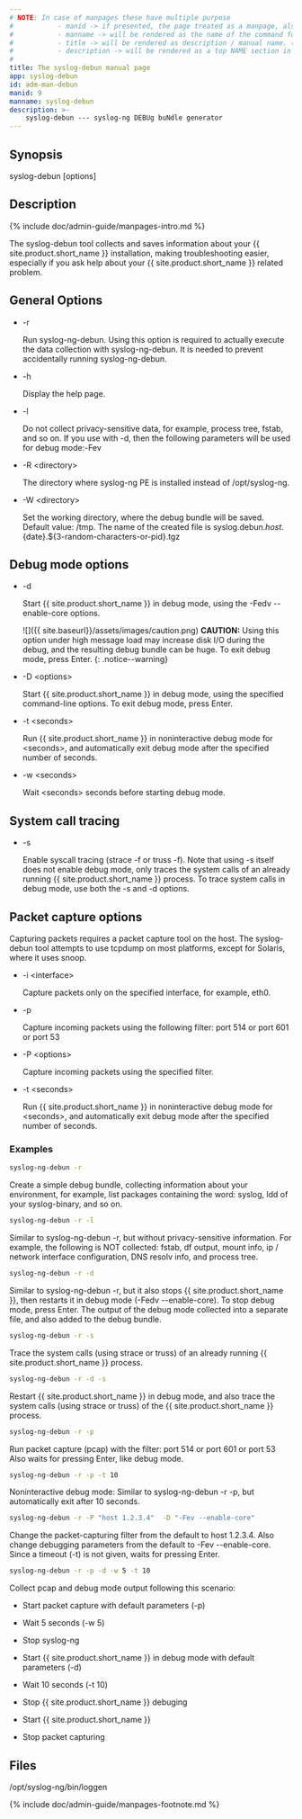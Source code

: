 ```yaml
---
# NOTE: In case of manpages these have multiple purpose
#           - manid -> if presented, the page treated as a manpage, also represents the section number of the command in the manpage
#           - manname -> will be rendered as the name of the command followed by manid as the section number in the manpage
#           - title -> will be rendered as description / manual name. (the .TH macro’s 4th argument (the “manual name”).
#           - description -> will be rendered as a top NAME section in the manpage
#
title: The syslog-debun manual page
app: syslog-debun
id: adm-man-debun
manid: 9
manname: syslog-debun
description: >-
    syslog-debun --- syslog-ng DEBUg buNdle generator
---
```


## Synopsis

syslog-debun \[options\]

## Description

{% include doc/admin-guide/manpages-intro.md %}

The syslog-debun tool collects and saves information about your
{{ site.product.short_name }} installation, making troubleshooting easier, especially if
you ask help about your {{ site.product.short_name }} related problem.

## General Options

- -r

    Run syslog-ng-debun. Using this option is required to actually
    execute the data collection with syslog-ng-debun. It is needed to
    prevent accidentally running syslog-ng-debun.

- -h

    Display the help page.

- -l

    Do not collect privacy-sensitive data, for example, process tree,
    fstab, and so on. If you use with -d, then the following parameters
    will be used for debug mode:-Fev

- -R \<directory\>

    The directory where syslog-ng PE is installed instead of
    /opt/syslog-ng.

- -W \<directory\>

    Set the working directory, where the debug bundle will be saved.
    Default value: /tmp. The name of the created file is
    syslog.debun.${host}.${date}.${3-random-characters-or-pid}.tgz

## Debug mode options

- -d

    Start {{ site.product.short_name }} in debug mode, using the -Fedv \--enable-core
    options.

    ![]({{ site.baseurl}}/assets/images/caution.png) **CAUTION:**
    Using this option under high message load may increase disk I/O
    during the debug, and the resulting debug bundle can be huge. To exit debug
    mode, press Enter.
    {: .notice--warning}

- -D \<options\>

    Start {{ site.product.short_name }} in debug mode, using the specified command-line
    options. To exit debug mode, press Enter.

- -t \<seconds\>

    Run {{ site.product.short_name }} in noninteractive debug mode for \<seconds\>, and
    automatically exit debug mode after the specified number of seconds.

- -w \<seconds\>

    Wait \<seconds\> seconds before starting debug mode.

## System call tracing

- -s

    Enable syscall tracing (strace -f or truss -f). Note that using -s
    itself does not enable debug mode, only traces the system calls of
    an already running {{ site.product.short_name }} process. To trace system calls in
    debug mode, use both the -s and -d options.

## Packet capture options

Capturing packets requires a packet capture tool on the host. The
syslog-debun tool attempts to use tcpdump on most platforms, except for
Solaris, where it uses snoop.

- -i \<interface\>

    Capture packets only on the specified interface, for example, eth0.

- -p

    Capture incoming packets using the following filter: port 514 or
    port 601 or port 53

- -P \<options\>

    Capture incoming packets using the specified filter.

- -t \<seconds\>

    Run {{ site.product.short_name }} in noninteractive debug mode for \<seconds\>, and
    automatically exit debug mode after the specified number of seconds.

### Examples

```bash
syslog-ng-debun -r
```

Create a simple debug bundle, collecting information about your
environment, for example, list packages containing the word: syslog, ldd
of your syslog-binary, and so on.

```bash
syslog-ng-debun -r -l
```

Similar to syslog-ng-debun -r, but without privacy-sensitive
information. For example, the following is NOT collected: fstab, df
output, mount info, ip / network interface configuration, DNS resolv
info, and process tree.

```bash
syslog-ng-debun -r -d
```

Similar to syslog-ng-debun -r, but it also stops {{ site.product.short_name }}, then
restarts it in debug mode (-Fedv \--enable-core). To stop debug mode,
press Enter. The output of the debug mode collected into a separate
file, and also added to the debug bundle.

```bash
syslog-ng-debun -r -s
```

Trace the system calls (using strace or truss) of an already running
{{ site.product.short_name }} process.

```bash
syslog-ng-debun -r -d -s
```

Restart {{ site.product.short_name }} in debug mode, and also trace the system calls
(using strace or truss) of the {{ site.product.short_name }} process.

```bash
syslog-ng-debun -r -p
```

Run packet capture (pcap) with the filter: port 514 or port 601 or port
53 Also waits for pressing Enter, like debug mode.

```bash
syslog-ng-debun -r -p -t 10
```

Noninteractive debug mode: Similar to syslog-ng-debun -r -p, but
automatically exit after 10 seconds.

```bash
syslog-ng-debun -r -P "host 1.2.3.4"  -D "-Fev --enable-core"
```

Change the packet-capturing filter from the default to host 1.2.3.4.
Also change debugging parameters from the default to -Fev
\--enable-core. Since a timeout (-t) is not given, waits for pressing
Enter.

```bash
syslog-ng-debun -r -p -d -w 5 -t 10
```

Collect pcap and debug mode output following this scenario:

- Start packet capture with default parameters (-p)

- Wait 5 seconds (-w 5)

- Stop syslog-ng

- Start {{ site.product.short_name }} in debug mode with default parameters (-d)

- Wait 10 seconds (-t 10)

- Stop {{ site.product.short_name }} debuging

- Start {{ site.product.short_name }}

- Stop packet capturing

## Files

/opt/syslog-ng/bin/loggen

{% include doc/admin-guide/manpages-footnote.md %}
